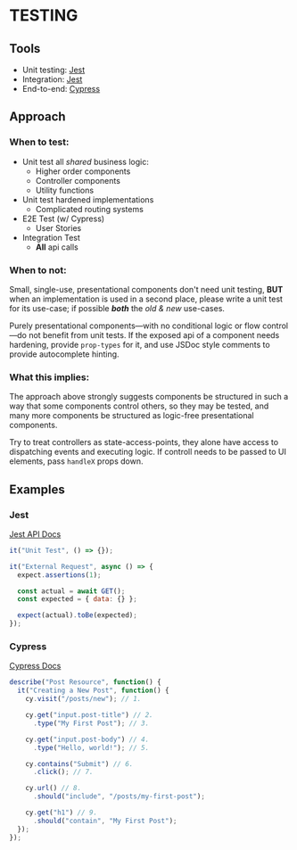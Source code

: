 # TESTING

## Tools

- Unit testing: [Jest](https://jestjs.io/docs/en/getting-started)
- Integration: [Jest](https://jestjs.io/docs/en/getting-started)
- End-to-end: [Cypress](https://docs.cypress.io/)

## Approach

### When to test:

- Unit test all _shared_ business logic:
  - Higher order components
  - Controller components
  - Utility functions
- Unit test hardened implementations
  - Complicated routing systems
- E2E Test (w/ Cypress)
  - User Stories
- Integration Test
  - **All** api calls

### When to not:

Small, single-use, presentational components don't need unit testing, **BUT** when an implementation is used in a second place, please write a unit test for its use-case; if possible **_both_** the _old & new_ use-cases.

Purely presentational components—with no conditional logic or flow control—do not benefit from unit tests. If the exposed api of a component needs hardening, provide `prop-types` for it, and use JSDoc style comments to provide autocomplete hinting.

### What this implies:

The approach above strongly suggests components be structured in such a way that some components control others, so they may be tested, and many more components be structured as logic-free presentational components.

Try to treat controllers as state-access-points, they alone have access to dispatching events and executing logic. If controll needs to be passed to UI elements, pass `handleX` props down.

## Examples

### Jest

[Jest API Docs](https://jestjs.io/docs/en/api)

```js
it("Unit Test", () => {});
```

```js
it("External Request", async () => {
  expect.assertions(1);

  const actual = await GET();
  const expected = { data: {} };

  expect(actual).toBe(expected);
});
```

### Cypress

[Cypress Docs](https://docs.cypress.io/guides/core-concepts/introduction-to-cypress.html#Cypress-Is-Simple)

```js
describe("Post Resource", function() {
  it("Creating a New Post", function() {
    cy.visit("/posts/new"); // 1.

    cy.get("input.post-title") // 2.
      .type("My First Post"); // 3.

    cy.get("input.post-body") // 4.
      .type("Hello, world!"); // 5.

    cy.contains("Submit") // 6.
      .click(); // 7.

    cy.url() // 8.
      .should("include", "/posts/my-first-post");

    cy.get("h1") // 9.
      .should("contain", "My First Post");
  });
});
```
